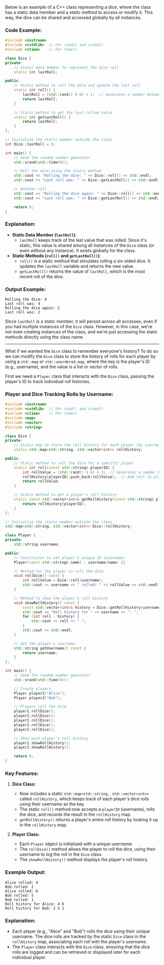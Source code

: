 Below is an example of a C++ class representing a dice, where the class has a static data member and a static method to access or modify it. This way, the dice can be shared and accessed globally by all instances.

### Code Example:

```cpp
#include <iostream>
#include <cstdlib>  // For rand() and srand()
#include <ctime>    // For time()

class Dice {
private:
    // Static data member to represent the dice roll
    static int lastRoll;

public:
    // Static method to roll the dice and update the last roll
    static int roll() {
        lastRoll = (std::rand() % 6) + 1;  // Generates a number between 1 and 6
        return lastRoll;
    }

    // Static method to get the last rolled value
    static int getLastRoll() {
        return lastRoll;
    }
};

// Initialize the static member outside the class
int Dice::lastRoll = 0;

int main() {
    // Seed the random number generator
    std::srand(std::time(0));

    // Roll the dice using the static method
    std::cout << "Rolling the dice: " << Dice::roll() << std::endl;
    std::cout << "Last roll was: " << Dice::getLastRoll() << std::endl;

    // Another roll
    std::cout << "Rolling the dice again: " << Dice::roll() << std::endl;
    std::cout << "Last roll was: " << Dice::getLastRoll() << std::endl;

    return 0;
}
```

### Explanation:

- **Static Data Member (`lastRoll`)**:
  - `lastRoll` keeps track of the last value that was rolled. Since it's static, this value is shared among all instances of the `Dice` class (or even without any instance). It exists globally for the class.
- **Static Methods (`roll()` and `getLastRoll()`)**:
  - `roll()` is a static method that simulates rolling a six-sided dice. It updates the `lastRoll` variable and returns the new value.
  - `getLastRoll()` returns the value of `lastRoll`, which is the most recent roll of the dice.

### Output Example:

```
Rolling the dice: 4
Last roll was: 4
Rolling the dice again: 2
Last roll was: 2
```

Since `lastRoll` is a static member, it will persist across all accesses, even if you had multiple instances of the `Dice` class. However, in this case, we're not even creating instances of the class, and we're just accessing the static methods directly using the class name.

---

What if we wanted the `Dice` class to remember everyone's history? To do so we can modify the `Dice` class to store the history of rolls for each player by using a `std::map` or `std::unordered_map`, where the key is the player's ID (e.g., username), and the value is a list or vector of rolls.

First we need a `Player` class that interacts with the `Dice` class, passing the player's ID to track individual roll histories.

### Player and Dice Tracking Rolls by Username:

```cpp
#include <iostream>
#include <cstdlib>  // For rand() and srand()
#include <ctime>    // For time()
#include <map>
#include <vector>
#include <string>

class Dice {
private:
    // Static map to store the roll history for each player (by username)
    static std::map<std::string, std::vector<int>> rollHistory;

public:
    // Static method to roll the dice for a specific player
    static int roll(const std::string& playerID) {
        int rollValue = (std::rand() % 6) + 1;  // Generates a number between 1 and 6
        rollHistory[playerID].push_back(rollValue);  // Add roll to player's history
        return rollValue;
    }

    // Static method to get a player's roll history
    static const std::vector<int>& getRollHistory(const std::string& playerID) {
        return rollHistory[playerID];
    }
};

// Initialize the static member outside the class
std::map<std::string, std::vector<int>> Dice::rollHistory;

class Player {
private:
    std::string username;

public:
    // Constructor to set player's unique ID (username)
    Player(const std::string& name) : username(name) {}

    // Method for the player to roll the dice
    void rollDice() const {
        int rollValue = Dice::roll(username);
        std::cout << username << " rolled: " << rollValue << std::endl;
    }

    // Method to show the player's roll history
    void showRollHistory() const {
        const std::vector<int>& history = Dice::getRollHistory(username);
        std::cout << "Roll history for " << username << ": ";
        for (int roll : history) {
            std::cout << roll << " ";
        }
        std::cout << std::endl;
    }

    // Get the player's username
    std::string getUsername() const {
        return username;
    }
};

int main() {
    // Seed the random number generator
    std::srand(std::time(0));

    // Create players
    Player player1("Alice");
    Player player2("Bob");

    // Players roll the dice
    player1.rollDice();
    player2.rollDice();
    player1.rollDice();
    player2.rollDice();
    player2.rollDice();

    // Show each player's roll history
    player1.showRollHistory();
    player2.showRollHistory();

    return 0;
}
```

### Key Features:

1. **Dice Class:**

   - Now includes a static `std::map<std::string, std::vector<int>>` called `rollHistory`, which keeps track of each player's dice rolls using their username as the key.
   - The static `roll()` method now accepts a `playerID` (username), rolls the dice, and records the result in the `rollHistory` map.
   - `getRollHistory()` returns a player's entire roll history by looking it up in the `rollHistory` map.

2. **Player Class:**
   - Each `Player` object is initialized with a unique username.
   - The `rollDice()` method allows the player to roll the dice, using their username to log the roll in the `Dice` class.
   - The `showRollHistory()` method displays the player's roll history.

### Example Output:

```
Alice rolled: 4
Bob rolled: 2
Alice rolled: 6
Bob rolled: 5
Bob rolled: 1
Roll history for Alice: 4 6
Roll history for Bob: 2 5 1
```

### Explanation:

- Each player (e.g., "Alice" and "Bob") rolls the dice using their unique username. The dice rolls are tracked by the static `Dice` class in the `rollHistory` map, associating each roll with the player's username.
- The `Player` class interacts with the `Dice` class, ensuring that the dice rolls are logged and can be retrieved or displayed later for each individual player.

